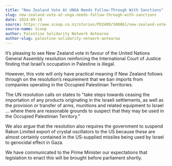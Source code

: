 ```yaml
---
title: "New Zealand Vote At UNGA Needs Follow-Through With Sanctions"
slug: new-zealand-vote-at-unga-needs-follow-through-with-sanctions
date: 2024-09-19
source: https://www.scoop.co.nz/stories/PO2409/S00061/new-zealand-vote-at-unga-needs-follow-through-with-sanctions.htm
source-name: Scoop
author: Palestine Solidarity Network Aotearoa
author-slug: palestine-solidarity-network-aotearoa
---
```

<p>It’s pleasing to see New Zealand vote in favour of the
United Nations General Assembly resolution reinforcing the
International Court of Justice finding that Israel’s
occupation in Palestine is illegal.</p>

<p>However, this vote
will only have practical meaning if New Zealand follows
through on the resolution’s requirement that we ban
imports from companies operating in the Occupied Palestinian
Territories.</p>

<p>The UN resolution calls on states to
"take steps towards ceasing the importation of any products
originating in the Israeli settlements, as well as the
provision or transfer of arms, munitions and related
equipment to Israel ... where there are reasonable grounds
to suspect that they may be used in the Occupied Palestinian
Territory."</p>

<p>We also argue that the resolution also
requires the government to suspend Rakon Limited export of
crystal oscillators to the US because these are almost
certainly contained in the US-supplied missiles being used
by Israel to genocidal effect in Gaza.</p>

<p>We have
communicated to the Prime Minister our expectations that
legislation to enact this will be brought before parliament
shortly.</p>

         